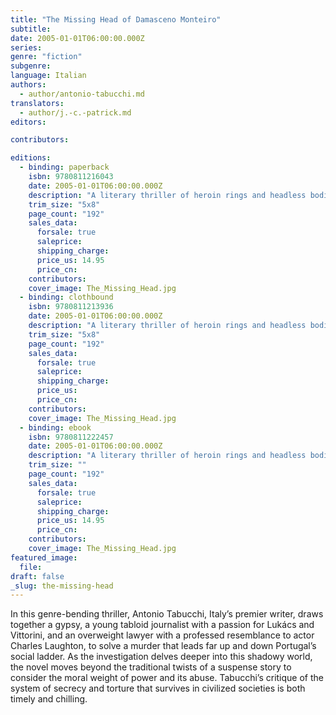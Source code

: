 ```yaml
---
title: "The Missing Head of Damasceno Monteiro"
subtitle:
date: 2005-01-01T06:00:00.000Z
series:
genre: "fiction"
subgenre:
language: Italian
authors:
  - author/antonio-tabucchi.md
translators:
  - author/j.-c.-patrick.md
editors:

contributors:

editions:
  - binding: paperback
    isbn: 9780811216043
    date: 2005-01-01T06:00:00.000Z
    description: "A literary thriller of heroin rings and headless bodies uncovers social ills and corruption in modern day Portugal, while – as in all of Tabucchi's work – blurring genre boundaries "
    trim_size: "5x8"
    page_count: "192"
    sales_data:
      forsale: true
      saleprice:
      shipping_charge:
      price_us: 14.95
      price_cn:
    contributors:
    cover_image: The_Missing_Head.jpg
  - binding: clothbound
    isbn: 9780811213936
    date: 2005-01-01T06:00:00.000Z
    description: "A literary thriller of heroin rings and headless bodies uncovers social ills and corruption in modern day Portugal, while – as in all of Tabucchi's work – blurring genre boundaries "
    trim_size: "5x8"
    page_count: "192"
    sales_data:
      forsale: true
      saleprice:
      shipping_charge:
      price_us:
      price_cn:
    contributors:
    cover_image: The_Missing_Head.jpg
  - binding: ebook
    isbn: 9780811222457
    date: 2005-01-01T06:00:00.000Z
    description: "A literary thriller of heroin rings and headless bodies uncovers social ills and corruption in modern day Portugal, while – as in all of Tabucchi's work – blurring genre boundaries "
    trim_size: ""
    page_count: "192"
    sales_data:
      forsale: true
      saleprice:
      shipping_charge:
      price_us: 14.95
      price_cn:
    contributors:
    cover_image: The_Missing_Head.jpg
featured_image:
  file:
draft: false
_slug: the-missing-head
---
```


In this genre-bending thriller, Antonio Tabucchi, Italy’s premier writer, draws together a gypsy, a young tabloid journalist with a passion for Lukács and Vittorini, and an overweight lawyer with a professed resemblance to actor Charles Laughton, to solve a murder that leads far up and down Portugal’s social ladder. As the investigation delves deeper into this shadowy world, the novel moves beyond the traditional twists of a suspense story to consider the moral weight of power and its abuse. Tabucchi’s critique of the system of secrecy and torture that survives in civilized societies is both timely and chilling.

